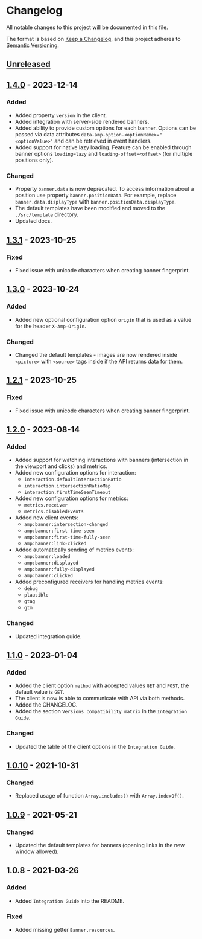 # Changelog

All notable changes to this project will be documented in this file.

The format is based on [Keep a Changelog](https://keepachangelog.com/en/1.0.0/),
and this project adheres to [Semantic Versioning](https://semver.org/spec/v2.0.0.html).

## [Unreleased]

## [1.4.0] - 2023-12-14
### Added
- Added property `version` in the client.
- Added integration with server-side rendered banners.
- Added ability to provide custom options for each banner. Options can be passed via data attributes `data-amp-option-<optionName>="<optionValue>"` and can be retrieved in event handlers.
- Added support for native lazy loading. Feature can be enabled through banner options `loading=lazy` and `loading-offset=<offset>` (for multiple positions only).

### Changed
- Property `banner.data` is now deprecated. To access information about a position use property `banner.positionData`. For example, replace `banner.data.displayType` with `banner.positionData.displayType`.
- The default templates have been modified and moved to the `./src/template` directory.
- Updated docs.

## [1.3.1] - 2023-10-25
### Fixed
- Fixed issue with unicode characters when creating banner fingerprint.

## [1.3.0] - 2023-10-24
### Added
- Added new optional configuration option `origin` that is used as a value for the header `X-Amp-Origin`.

### Changed
- Changed the default templates - images are now rendered inside `<picture>` with `<source>` tags inside if the API returns data for them.

## [1.2.1] - 2023-10-25
### Fixed
- Fixed issue with unicode characters when creating banner fingerprint.

## [1.2.0] - 2023-08-14
### Added
- Added support for watching interactions with banners (intersection in the viewport and clicks) and metrics.
- Added new configuration options for interaction:
  - `interaction.defaultIntersectionRatio`
  - `interaction.intersectionRatioMap`
  - `interaction.firstTimeSeenTimeout`
- Added new configuration options for metrics:
  - `metrics.receiver`
  - `metrics.disabledEvents`
- Added new client events:
  - `amp:banner:intersection-changed`
  - `amp:banner:first-time-seen`
  - `amp:banner:first-time-fully-seen`
  - `amp:banner:link-clicked`
- Added automatically sending of metrics events:
  - `amp:banner:loaded`
  - `amp:banner:displayed`
  - `amp:banner:fully-displayed`
  - `amp:banner:clicked`
- Added preconfigured receivers for handling metrics events:
  - `debug`
  - `plausible`
  - `gtag`
  - `gtm`

### Changed
- Updated integration guide.

## [1.1.0] - 2023-01-04
### Added
- Added the client option `method` with accepted values `GET` and `POST`, the default value is `GET`.
- The client is now is able to communicate with API via both methods.
- Added the CHANGELOG.
- Added the section `Versions compatibility matrix` in the `Integration Guide`.

### Changed
- Updated the table of the client options in the `Integration Guide`.

## [1.0.10] - 2021-10-31
### Changed
- Replaced usage of function `Array.includes()` with `Array.indexOf()`.

## [1.0.9] - 2021-05-21
### Changed
- Updated the default templates for banners (opening links in the new window allowed).

## 1.0.8 - 2021-03-26
### Added
- Added `Integration Guide` into the README.

### Fixed
- Added missing getter `Banner.resources`.

[Unreleased]: https://github.com/68publishers/amp-client-js/compare/v1.4.0...HEAD
[1.4.0]: https://github.com/68publishers/amp-client-js/compare/v1.3.1...v1.4.0
[1.3.1]: https://github.com/68publishers/amp-client-js/compare/v1.3.0...v1.3.1
[1.3.0]: https://github.com/68publishers/amp-client-js/compare/v1.2.1...v1.3.0
[1.2.1]: https://github.com/68publishers/amp-client-js/compare/v1.2.0...v1.2.1
[1.2.0]: https://github.com/68publishers/amp-client-js/compare/v1.1.0...v1.2.0
[1.1.0]: https://github.com/68publishers/amp-client-js/compare/v1.0.10...v1.1.0
[1.0.10]: https://github.com/68publishers/amp-client-js/compare/v1.0.9...v1.0.10
[1.0.9]: https://github.com/68publishers/amp-client-js/compare/v1.0.8...v1.0.9
